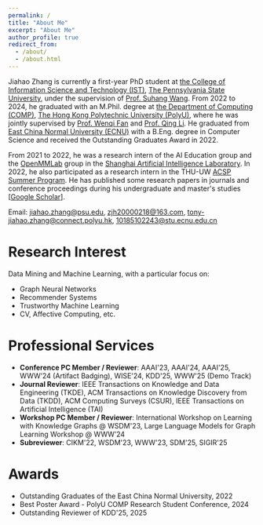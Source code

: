 ```yaml
---
permalink: /
title: "About Me"
excerpt: "About Me"
author_profile: true
redirect_from: 
  - /about/
  - /about.html
---
```


Jiahao Zhang is currently a first-year PhD student at [the College of Information Science and Technology (IST)](https://ist.psu.edu/), [The Pennsylvania State University](https://www.psu.edu/), under the supervision of [Prof. Suhang Wang](https://faculty.ist.psu.edu/szw494/). From 2022 to 2024, he graduated with an M.Phil. degree at [the Department of Computing (COMP)](https://www.polyu.edu.hk/comp/), [The Hong Kong Polytechnic University (PolyU)](https://www.polyu.edu.hk/), where he was jointly supervised by [Prof. Wenqi Fan](https://wenqifan03.github.io/) and [Prof. Qing Li](https://www4.comp.polyu.edu.hk/~csqli/). He graduated from [East China Normal University (ECNU)](https://www.ecnu.edu.cn/) with a B.Eng. degree in Computer Science and received the Outstanding Graduates Award in 2022.

From 2021 to 2022, he was a research intern of the AI Education group and the [OpenMMLab](https://openmmlab.com/) group in the [Shanghai Artificial Intelligence Laboratory](https://www.shlab.org.cn/). In 2022, he also participated as a research intern in the THU-UW [ACSP Summer Program](https://gixnetwork.org/community/outreach-programs/access-computing/). He has published some research papers in journals and conference proceedings during his undergraduate and master's studies [[Google Scholar](https://scholar.google.com.hk/citations?user=x-zjaj4AAAAJ)].

Email: jiahao.zhang@psu.edu, zjh20000218@163.com, tony-jiahao.zhang@connect.polyu.hk, 10185102243@stu.ecnu.edu.cn


Research Interest
======
Data Mining and Machine Learning, with a particular focus on:
  - Graph Neural Networks
  - Recommender Systems
  - Trustworthy Machine Learning
  - CV, Affective Computing, etc.

Professional Services
======
- **Conference PC Member / Reviewer**: AAAI'23, AAAI'24, AAAI'25, WWW’24 (Artifact Badging), WISE'24, KDD'25, WWW'25 (Demo Track)
- **Journal Reviewer**: IEEE Transactions on Knowledge and Data Engineering (TKDE), ACM Transactions on Knowledge Discovery from Data (TKDD), ACM Computing Surveys (CSUR), IEEE Transactions on Artificial Intelligence (TAI)
- **Workshop PC Member / Reviewer**: International Workshop on Learning with Knowledge Graphs @ WSDM'23, Large Language Models for Graph Learning Workshop @ WWW’24
- **Subreviewer**: CIKM'22, WSDM'23, WWW'23, SDM'25, SIGIR'25

Awards
======
- Outstanding Graduates of the East China Normal University, 2022
- Best Poster Award - PolyU COMP Research Student Conference, 2024
- Outstanding Reviewer of KDD'25, 2025

